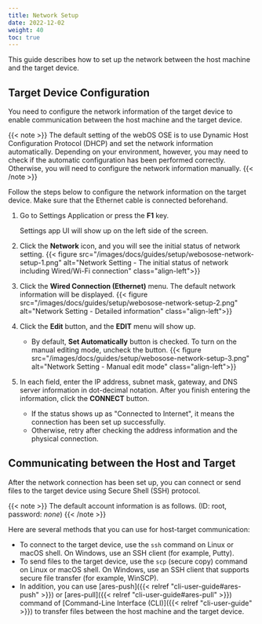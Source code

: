 ```yaml
---
title: Network Setup
date: 2022-12-02
weight: 40
toc: true
---
```


This guide describes how to set up the network between the host machine and the target device.

## Target Device Configuration

You need to configure the network information of the target device to enable communication between the host machine and the target device.

{{< note >}}
The default setting of the webOS OSE is to use Dynamic Host Configuration Protocol (DHCP) and set the network information automatically. Depending on your environment, however, you may need to check if the automatic configuration has been performed correctly. Otherwise, you will need to configure the network information manually.
{{< /note >}}

Follow the steps below to configure the network information on the target device. Make sure that the Ethernet cable is connected beforehand.

1. Go to Settings Application or press the **F1** key.

    Settings app UI will show up on the left side of the screen.
2. Click the **Network** icon, and you will see the initial status of network setting.
    {{< figure src="/images/docs/guides/setup/webosose-network-setup-1.png" alt="Network Setting - The initial status of network including Wired/Wi-Fi connection"  class="align-left">}}
3. Click the **Wired Connection (Ethernet)** menu. The default network information will be displayed.
    {{< figure src="/images/docs/guides/setup/webosose-network-setup-2.png" alt="Network Setting - Detailed information" class="align-left">}}
4. Click the **Edit** button, and the **EDIT** menu will show up.
    * By default, **Set Automatically** button is checked. To turn on the manual editing mode, uncheck the button.
    {{< figure src="/images/docs/guides/setup/webosose-network-setup-3.png" alt="Network Setting - Manual edit mode"  class="align-left">}}
5. In each field, enter the IP address, subnet mask, gateway, and DNS server information in dot-decimal notation. After you finish entering the information, click the **CONNECT** button.
    * If the status shows up as "Connected to Internet", it means the connection has been set up successfully.
    * Otherwise, retry after checking the address information and the physical connection.

## Communicating between the Host and Target

After the network connection has been set up, you can connect or send files to the target device using Secure Shell (SSH) protocol.

{{< note >}}
The default account information is as follows. (ID: root, password: *none*)
{{< /note >}}

Here are several methods that you can use for host-target communication:

* To connect to the target device, use the `ssh` command on Linux or macOS shell. On Windows, use an SSH client (for example, Putty).
* To send files to the target device, use the `scp` (secure copy) command on Linux or macOS shell. On Windows, use an SSH client that supports secure file transfer (for example, WinSCP).
* In addition, you can use [ares-push]({{< relref "cli-user-guide#ares-push" >}}) or [ares-pull]({{< relref "cli-user-guide#ares-pull" >}}) command of [Command-Line Interface (CLI)]({{< relref "cli-user-guide" >}}) to transfer files between the host machine and the target device.